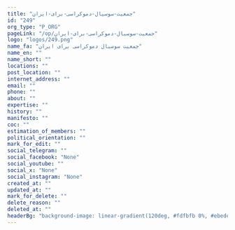 ```yaml
---
title: "جمعیت-سوسیال-دموکراسی-برای-ایران"
id: "249"
org_type: "P_ORG"
pageLink: "/op/جمعیت-سوسیال-دموکراسی-برای-ایران"
logo: "logos/249.png"
name_fa: "جمعیت سوسیال دموکراسی برای ایران"
name_en: ""
name_short: ""
locations: ""
post_location: ""
internet_address: ""
email: ""
phone: ""
about: ""
expertise: ""
history: ""
manifesto: ""
coc: ""
estimation_of_members: ""
political_orientation: ""
mark_for_edit: ""
social_telegram: ""
social_facebook: "None"
social_youtube: ""
social_x: "None"
social_instagram: "None"
created_at: ""
updated_at: ""
mark_for_delete: ""
delete_reason: ""
deleted_at: ""
headerBg: "background-image: linear-gradient(120deg, #fdfbfb 0%, #ebedee 100%);"
---
```


